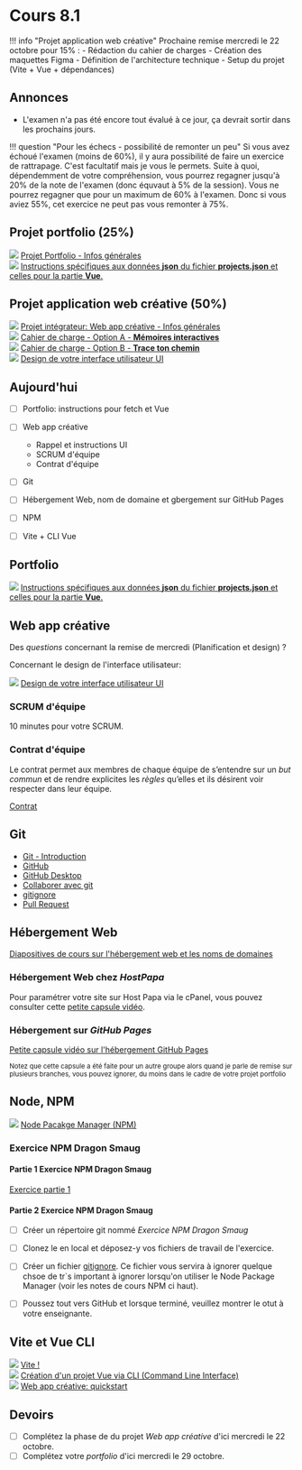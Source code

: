 # Cours 8.1
<!-- 20 octobre-->

<!--

Node.js et NPM : gestionnaire de paquets JavaScript

VITE : outil de développement front-end qui inclut serveur de développement et compilateur

IMPORTANT DE VOIR VITE CE COURS_CI car j'exige le setup du projet Vite pour le 22 octobre.

-->


!!! info "Projet application web créative"
    Prochaine remise mercredi le 22 octobre pour 15% :
      - Rédaction du cahier de charges
      - Création des maquettes Figma
      - Définition de l'architecture technique
      - Setup du projet (Vite + Vue + dépendances)

## Annonces

- L'examen n'a pas été encore tout évalué à ce jour, ça devrait sortir dans les prochains jours.
  
!!! question "Pour les échecs - possibilité de remonter un peu"
    Si vous avez échoué l'examen (moins de 60%), il y aura possibilité de faire un exercice de rattrapage. C'est facultatif mais je vous le permets. Suite à quoi, dépendemment de votre compréhension, vous pourrez regagner jusqu'à 20% de la note de l'examen (donc équvaut à 5% de la session). Vous ne pourrez regagner que pour un maximum de 60% à l'examen. Donc si vous aviez 55%, cet exercice ne peut pas vous remonter à 75%.


  
## Projet portfolio (25%)

<div class="class-content-link">
  <img src="./projets/assets/icon-portfolio.svg">
  <a href="./projets/portfolio.html">Projet Portfolio - Infos générales</a>
</div>

<div class="class-content-link">
  <img src="./projets/assets/icon-portfolio.svg">
  <a href="./projets/instructions-fecth-vue.html">Instructions spécifiques aux données <strong>json</strong> du fichier <strong>projects.json</strong> et celles pour la partie <strong>Vue</strong>.</a>
</div>

## Projet application web créative (50%)

<div class="class-content-link">
  <img src="./projets/assets/icon-creative-webapp.svg">
  <a href="./projets/appweb-creative/syllabus_guide_etudiant.html">Projet intégrateur: Web app créative - Infos générales</a>
</div>

<div class="class-content-link">
  <img src="./projets/assets/icon-creative-webapp.svg">
  <a href="./projets/appweb-creative/cahier_charges_memoires.html">Cahier de charge - Option A - <strong>Mémoires interactives</strong></a>
</div>

<div class="class-content-link">
  <img src="./projets/assets/icon-creative-webapp.svg">
  <a href="./projets/appweb-creative/cahier_charges_chemin.html">Cahier de charge - Option B - <strong>Trace ton chemin</strong></a>
</div>


<div class="class-content-link">
  <img src="./projets/assets/icon-creative-webapp.svg">
  <a href="./projets/appweb-creative/ui.html">Design de votre interface utilisateur UI</a>
</div>


## Aujourd'hui

- [ ] Portfolio: instructions pour fetch et Vue
- [ ] Web app créative
  - Rappel et instructions UI
  - SCRUM d'équipe
  - Contrat d'équipe
- [ ] Git
- [ ] Hébergement Web, nom de domaine et gbergement sur GitHub Pages
- [ ] NPM
- [ ] Vite + CLI Vue


## Portfolio


<div class="class-content-link">
  <img src="./projets/assets/icon-portfolio.svg">
  <a href="./projets/instructions-fecth-vue.html">Instructions spécifiques aux données <strong>json</strong> du fichier <strong>projects.json</strong> et celles pour la partie <strong>Vue</strong>.</a>
</div>


## Web app créative

Des *questions* concernant la remise de mercredi (Planification et design) ?

Concernant le design de l'interface utilisateur:

<div class="class-content-link">
  <img src="./projets/assets/icon-creative-webapp.svg">
  <a href="./projets/appweb-creative/ui.html">Design de votre interface utilisateur UI</a>
</div>



### SCRUM d'équipe

10 minutes pour votre SCRUM.

### Contrat d'équipe

Le contrat permet aux membres de chaque équipe de s’entendre sur un *but commun* et de rendre explicites les *règles* qu’elles et ils désirent voir respecter dans leur équipe.

[Contrat](./projets/appweb-creative/contrat-equipe.md)

## Git

- [Git - Introduction](https://tim-montmorency.com/timdoc/582-518MO/git/intro/)
- [GitHub](https://tim-montmorency.com/timdoc/582-518MO/git/github/)
- [GitHub Desktop](https://tim-montmorency.com/timdoc/582-518MO/git/github-desktop/)
- [Collaborer avec git](https://tim-montmorency.com/timdoc/582-518MO/git/collaboration/)
- [gitignore](https://tim-montmorency.com/timdoc/582-518MO/git/gitignore/)
- [Pull Request](https://tim-montmorency.com/timdoc/582-518MO/git/pull-request/)

## Hébergement Web

[Diapositives de cours sur l'hébergement web et les noms de domaines](https://cmontmorency365-my.sharepoint.com/:p:/g/personal/mariem_ouellet_cmontmorency_qc_ca/EWhOSUd3EyFPglOlWHZH9qcBD9bupObOPce8JKrzvq8eGA?e=HjX0z2)

### Hébergement Web chez *HostPapa*

Pour paramétrer votre site sur Host Papa via le cPanel, vous pouvez consulter cette <a href="https://cmontmorency365-my.sharepoint.com/:v:/g/personal/mariem_ouellet_cmontmorency_qc_ca/EZd7jM8DNIZHndllts3nA0cBtrrGG2NBLBOuO7svWXVjug?e=kT9gnu&nav=eyJyZWZlcnJhbEluZm8iOnsicmVmZXJyYWxBcHAiOiJTdHJlYW1XZWJBcHAiLCJyZWZlcnJhbFZpZXciOiJTaGFyZURpYWxvZy1MaW5rIiwicmVmZXJyYWxBcHBQbGF0Zm9ybSI6IldlYiIsInJlZmVycmFsTW9kZSI6InZpZXcifX0%3D" target="_blank" rel="noopener noreferrer">petite capsule vidéo</a>.

### Hébergement sur *GitHub Pages*

[Petite capsule vidéo sur l'hébergement GitHub Pages](https://cmontmorency365-my.sharepoint.com/:v:/r/personal/mariem_ouellet_cmontmorency_qc_ca/Documents/01_cours/Cours%20Optimisation%20-%20Web%203/02_contenu_de_cours/capsules/heberger-site-sur-github-pages.mov?csf=1&web=1&e=KOk8Hq&nav=eyJyZWZlcnJhbEluZm8iOnsicmVmZXJyYWxBcHAiOiJTdHJlYW1XZWJBcHAiLCJyZWZlcnJhbFZpZXciOiJTaGFyZURpYWxvZy1MaW5rIiwicmVmZXJyYWxBcHBQbGF0Zm9ybSI6IldlYiIsInJlZmVycmFsTW9kZSI6InZpZXcifX0%3D)

<small>Notez que cette capsule a été faite pour un autre groupe alors quand je parle de remise sur plusieurs branches, vous pouvez ignorer, du moins dans le cadre de votre projet portfolio</small>

## Node, NPM

<div class="class-content-link">
  <img src="./assets/icon-npm.webp">
  <a href="https://tim-montmorency.com/timdoc/582-518MO/javascript/npm/">Node Pacakge Manager (NPM)</a>
</div>

### Exercice NPM Dragon Smaug

#### Partie 1 Exercice NPM Dragon Smaug

[Exercice partie 1](https://tim-montmorency.com/compendium/582-311-web3/exercices/dragon-smaug/)

#### Partie 2 Exercice NPM Dragon Smaug

- [ ] Créer un répertoire git nommé *Exercice NPM Dragon Smaug*
- [ ] Clonez le en local et déposez-y vos fichiers de travail de l'exercice.
- [ ] Créer un fichier [gitignore](https://tim-montmorency.com/timdoc/582-518MO/git/gitignore/). Ce fichier vous servira à ignorer quelque chsoe de tr`s important à ignorer lorsqu'on utiliser le Node Package Manager (voir les notes de cours NPM ci haut).
- [ ] Poussez tout vers GitHub et lorsque terminé, veuillez montrer le otut à votre enseignante.


## Vite et Vue CLI

<div class="class-content-link">
  <img src="./assets/Vitejs-logo.svg">
  <a href="
  https://tim-montmorency.com/timdoc/582-518MO/javascript/vite/">Vite !</a>
</div>


<div class="class-content-link">
  <img src="./vue/assets/logo-vue.svg">
  <a href="./vue/creation-projet-CLI.html">Création d'un projet Vue via CLI (Command Line Interface)</a>
</div>

<div class="class-content-link">
  <img src="./vue/assets/logo-vue.svg">
  <a href="./projets/appweb-creative/quick_start.html">Web app créative: quickstart</a>
</div>


## Devoirs

- [ ] Complétez la phase de du projet *Web app créative* d'ici mercredi le 22 octobre.
- [ ] Complétez votre *portfolio* d'ici mercredi le 29 octobre.